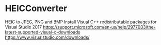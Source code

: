 # HEICConverter
HEIC to JPEG, PNG and BMP
Install Visual C++ redistributable packages for Visual Studio 2017
https://support.microsoft.com/en-us/help/2977003/the-latest-supported-visual-c-downloads
https://www.visualstudio.com/downloads/